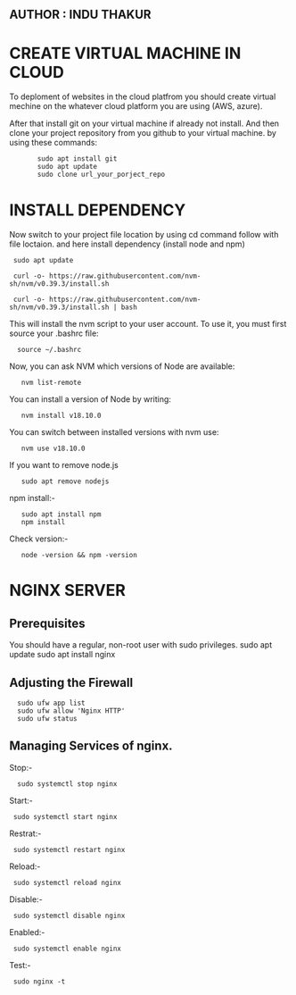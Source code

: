 ## AUTHOR : INDU THAKUR
# CREATE VIRTUAL MACHINE IN CLOUD
  To deploment of websites in the cloud platfrom you should create virtual mechine on the whatever cloud platform you are using (AWS, azure).

  After that install git on your virtual machine if already not install.
  And then clone your project repository from you github to your virtual machine.
  by using these commands:
  
           sudo apt install git
           sudo apt update
           sudo clone url_your_porject_repo
           
# INSTALL DEPENDENCY
 Now switch to your project file location by using cd command follow with file loctaion.
 and here install dependency (install node and npm)
   
     sudo apt update
    
     curl -o- https://raw.githubusercontent.com/nvm-sh/nvm/v0.39.3/install.sh

     curl -o- https://raw.githubusercontent.com/nvm-sh/nvm/v0.39.3/install.sh | bash
  
This will install the nvm script to your user account. To use it, you must first source your .bashrc file:

      source ~/.bashrc
      
Now, you can ask NVM which versions of Node are available:

       nvm list-remote
You can install a version of Node by writing:

       nvm install v18.10.0
You can switch between installed versions with nvm use:

       nvm use v18.10.0
If you want to remove node.js

       sudo apt remove nodejs
npm install:-

       sudo apt install npm
       npm install
Check version:-

       node -version && npm -version

# NGINX SERVER
## Prerequisites
You should have a regular, non-root user with sudo privileges.
      sudo apt update
      sudo apt install nginx

## Adjusting the Firewall
      sudo ufw app list
      sudo ufw allow 'Nginx HTTP'
      sudo ufw status
   
## Managing Services of nginx.
  Stop:-
  
      sudo systemctl stop nginx
  
  Start:-
  
     sudo systemctl start nginx
  
  Restrat:-
  
     sudo systemctl restart nginx
  
  Reload:-
  
     sudo systemctl reload nginx
  
  Disable:-
  
     sudo systemctl disable nginx
  
  Enabled:-
  
     sudo systemctl enable nginx
  
  Test:-
  
     sudo nginx -t
    


   
